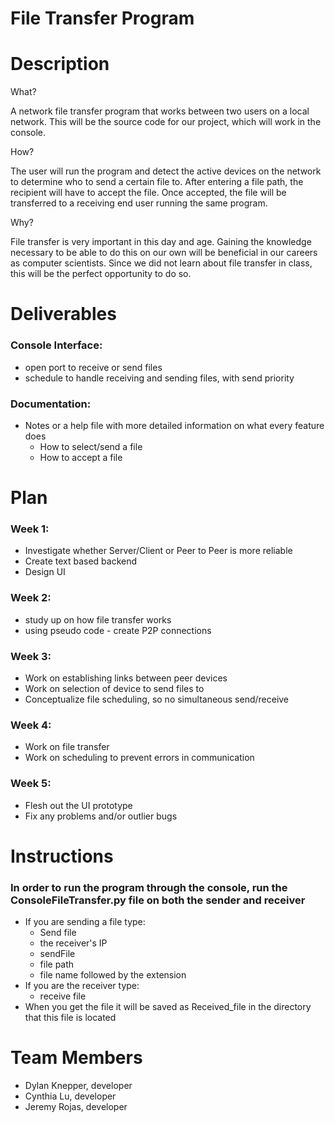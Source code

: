 # File Transfer Program

# Description

What?

A network file transfer program that works between two users on a local network.
This will be the source code for our project, which will work in the console.

How?

The user will run the program and detect the active devices on the network to determine who to send a certain file to. After entering a file path, the recipient will have to accept the file. Once accepted, the file will be transferred to a receiving end user running the same program.

Why?

File transfer is very important in this day and age. Gaining the knowledge necessary to be able to do this on our own will be beneficial in our careers as computer scientists. Since we did not learn about file transfer in class, this will be the perfect opportunity to do so.

# Deliverables

### Console Interface:
- open port to receive or send files
- schedule to handle receiving and sending files, with send priority
### Documentation:
- Notes or a help file with more detailed information on what every feature does
  - How to select/send a file
  - How to accept a file

# Plan

### Week 1:
- Investigate whether Server/Client or Peer to Peer is more reliable
- Create text based backend
- Design UI
### Week 2:
- study up on how file transfer works
-	using pseudo code - create P2P connections
### Week 3:
- Work on establishing links between peer devices
- Work on selection of device to send files to
- Conceptualize file scheduling, so no simultaneous send/receive
### Week 4:
- Work on file transfer
- Work on scheduling to prevent errors in communication
### Week 5:
- Flesh out the UI prototype
-	Fix any problems and/or outlier bugs

# Instructions

### In order to run the program through the console, run the ConsoleFileTransfer.py file on both the sender and receiver
- If you are sending a file type:
  - Send file
  - the receiver's IP
  - sendFile
  - file path
  - file name followed by the extension
- If you are the receiver type:
  - receive file
- When you get the file it will be saved as Received_file in the directory that this file is located
  

# Team Members
* Dylan Knepper, developer
* Cynthia Lu, developer
* Jeremy Rojas, developer
